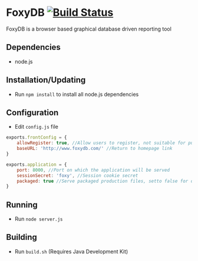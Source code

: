 FoxyDB [![Build Status](https://travis-ci.org/shiftplanning/foxydb.png?branch=master)](https://travis-ci.org/shiftplanning/foxydb)
======

FoxyDB is a browser based graphical database driven reporting tool

Dependencies
------------
- node.js

Installation/Updating
---------------------
- Run `npm install` to install all node.js dependencies

Configuration
-------------
- Edit `config.js` file 

```javascript
exports.frontConfig = {
    allowRegister: true, //Allow users to register, not suitable for public installs, but good for intranets
	baseURL: 'http://www.foxydb.com/' //Return to homepage link
}

exports.application = {
	port: 8000, //Port on which the application will be served
	sessionSecret: 'foxy', //Session cookie secret
	packaged: true //Serve packaged production files, setto false for development and debug
}
```

Running
------------
- Run `node server.js` 

Building
--------
- Run `build.sh` (Requires Java Development Kit)

